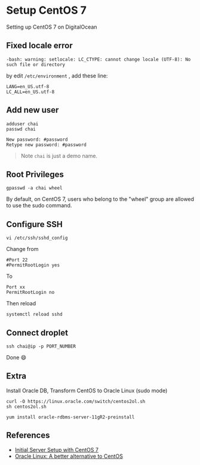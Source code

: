 # Setup CentOS 7

Setting up CentOS 7 on DigitalOcean

## Fixed locale error

```
-bash: warning: setlocale: LC_CTYPE: cannot change locale (UTF-8): No such file or directory
```

by edit `/etc/environment` , add these line:

```
LANG=en_US.utf-8
LC_ALL=en_US.utf-8
```

## Add new user

```
adduser chai
passwd chai

New password: #password
Retype new password: #password
```

> Note `chai` is just a demo name.

## Root Privileges 
```
gpasswd -a chai wheel
```

By default, on CentOS 7, users who belong to the "wheel" group are allowed to use the sudo command.

## Configure SSH

```
vi /etc/ssh/sshd_config
```

Change from

```
#Port 22
#PermitRootLogin yes
```

To

```
Port xx
PermitRootLogin no
```

Then reload

```
systemctl reload sshd
```

## Connect droplet

```
ssh chai@ip -p PORT_NUMBER
```

Done :smile:


## Extra

Install Oracle DB, Transform CentOS to Oracle Linux (sudo mode)

```
curl -O https://linux.oracle.com/switch/centos2ol.sh 
sh centos2ol.sh

yum install oracle-rdbms-server-11gR2-preinstall
```

## References

- [Initial Server Setup with CentOS 7](https://www.digitalocean.com/community/tutorials/initial-server-setup-with-centos-7)
- [Oracle Linux: A better alternative to CentOS](http://linux.oracle.com/switch/centos/)

